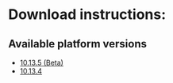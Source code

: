 # Download instructions:

## Available platform versions 
* [10.13.5 (Beta)](app-square-tmpl.zip)
* [10.13.4](legacy/10.13.4/app-square-template.zip) 
